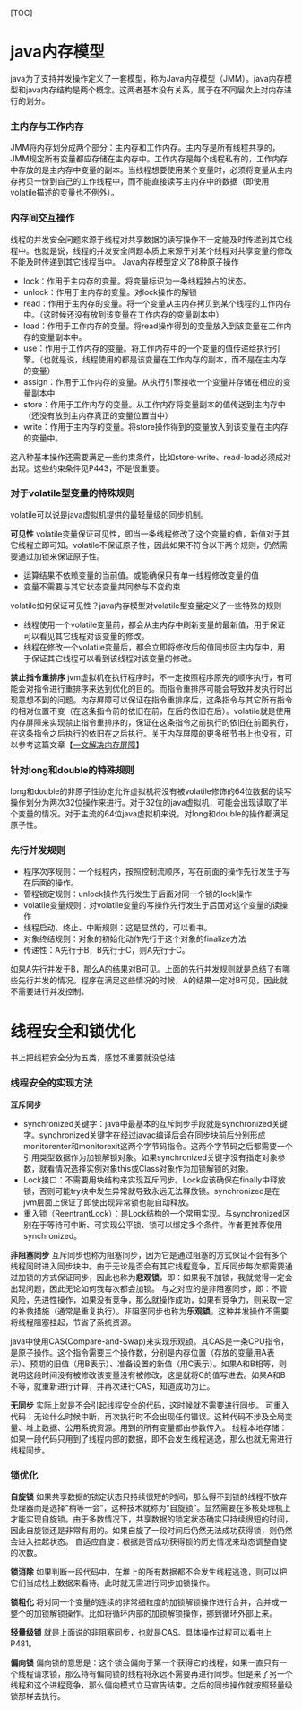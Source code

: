 [TOC]
# java内存模型
java为了支持并发操作定义了一套模型，称为Java内存模型（JMM）。java内存模型和java内存结构是两个概念。这两者基本没有关系，属于在不同层次上对内存进行的划分。

### 主内存与工作内存
JMM将内存划分成两个部分：主内存和工作内存。主内存是所有线程共享的，JMM规定所有变量都应存储在主内存中。工作内存是每个线程私有的，工作内存中存放的是主内存中变量的副本。当线程想要使用某个变量时，必须将变量从主内存拷贝一份到自己的工作线程中，而不能直接读写主内存中的数据（即使用volatile描述的变量也不例外）。

### 内存间交互操作
线程的并发安全问题来源于线程对共享数据的读写操作不一定能及时传递到其它线程中。也就是说，线程的并发安全问题本质上来源于对某个线程对共享变量的修改不能及时传递到其它线程当中。
Java内存模型定义了8种原子操作
* lock：作用于主内存的变量。将变量标识为一条线程独占的状态。
* unlock：作用于主内存的变量。对lock操作的解锁
* read：作用于主内存的变量。将一个变量从主内存拷贝到某个线程的工作内存中。（这时候还没有放到该变量在工作内存的变量副本中）
* load：作用于工作内存的变量。将read操作得到的变量放入到该变量在工作内存的变量副本中。
* use：作用于工作内存的变量。将工作内存中的一个变量的值传递给执行引擎。（也就是说，线程使用的都是该变量在工作内存的副本，而不是在主内存的变量）
* assign：作用于工作内存的变量。从执行引擎接收一个变量并存储在相应的变量副本中
* store：作用于工作内存的变量。从工作内存将变量副本的值传送到主内存中（还没有放到主内存真正的变量位置当中）
* write：作用于主内存的变量。将store操作得到的变量放入到该变量在主内存的变量中。

这八种基本操作还需要满足一些约束条件，比如store-write、read-load必须成对出现。这些约束条件见P443，不是很重要。

### 对于volatile型变量的特殊规则
volatile可以说是java虚拟机提供的最轻量级的同步机制。

**可见性**
volatile变量保证可见性，即当一条线程修改了这个变量的值，新值对于其它线程立即可知。volatile不保证原子性，因此如果不符合以下两个规则，仍然需要通过加锁来保证原子性。
* 运算结果不依赖变量的当前值。或能确保只有单一线程修改变量的值
* 变量不需要与其它状态变量共同参与不变约束

volatile如何保证可见性？java内存模型对volatile型变量定义了一些特殊的规则
* 线程使用一个volatile变量前，都会从主内存中刷新变量的最新值，用于保证可以看见其它线程对该变量的修改。
* 线程在修改一个volatile变量后，都会立即将修改后的值同步回主内存中，用于保证其它线程可以看到该线程对该变量的修改。

**禁止指令重排序**
jvm虚拟机在执行程序时，不一定按照程序原先的顺序执行，有可能会对指令进行重排序来达到优化的目的。而指令重排序可能会导致并发执行时出现意想不到的问题。内存屏障可以保证在指令重排序后，这条指令与其它所有指令的相对位置不变（在这条指令前的依旧在前，在后的依旧在后）。volatile就是使用内存屏障来实现禁止指令重排序的，保证在这条指令之前执行的依旧在前面执行，在这条指令之后执行的依旧在之后执行。关于内存屏障的更多细节书上也没有，可以参考这篇文章【[一文解决内存屏障](https://monkeysayhi.github.io/2017/12/28/%E4%B8%80%E6%96%87%E8%A7%A3%E5%86%B3%E5%86%85%E5%AD%98%E5%B1%8F%E9%9A%9C/)】

### 针对long和double的特殊规则
long和double的非原子性协定允许虚拟机将没有被volatile修饰的64位数据的读写操作划分为两次32位操作来进行。对于32位的java虚拟机，可能会出现读取了半个变量的情况。对于主流的64位java虚拟机来说，对long和double的操作都满足原子性。

### 先行并发规则
* 程序次序规则：一个线程内，按照控制流顺序，写在前面的操作先行发生于写在后面的操作。
* 管程锁定规则：unlock操作先行发生于后面对同一个锁的lock操作
* volatile变量规则：对volatile变量的写操作先行发生于后面对这个变量的读操作
* 线程启动、终止、中断规则：这是显然的，可以看书。
* 对象终结规则：对象的初始化动作先行于这个对象的finalize方法
* 传递性：A先行于B，B先行于C，则A先行于C。

如果A先行并发于B，那么A的结果对B可见。上面的先行并发规则就是总结了有哪些先行并发的情况。程序在满足这些情况的时候，A的结果一定对B可见，因此就不需要进行并发控制。

# 线程安全和锁优化
书上把线程安全分为五类，感觉不重要就没总结

### 线程安全的实现方法
**互斥同步**
* synchronized关键字：java中最基本的互斥同步手段就是synchronized关键字。synchronized关键字在经过javac编译后会在同步块前后分别形成monitorenter和monitorexit这两个字节码指令。这两个字节码之后都需要一个引用类型数据作为加锁解锁对象。如果synchronized关键字没有指定对象参数，就看情况选择实例对象this或Class对象作为加锁解锁的对象。
* Lock接口：不需要用块结构来实现互斥同步。Lock应该确保在finally中释放锁，否则可能try块中发生异常就导致永远无法释放锁。synchronized是在jvm层面上保证了即使出现异常锁也能自动释放。
* 重入锁（ReentrantLock）：是Lock结构的一个常用实现。与synchronized区别在于等待可中断、可实现公平锁、锁可以绑定多个条件。作者更推荐使用synchronized。

**非阻塞同步**
互斥同步也称为阻塞同步，因为它是通过阻塞的方式保证不会有多个线程同时进入同步块中。由于无论是否会有其它线程竞争，互斥同步每次都需要通过加锁的方式保证同步，因此也称为**悲观锁**，即：如果我不加锁，我就觉得一定会出现问题，因此无论如何我每次都会加锁。
与之对应的是非阻塞同步，即：不管风险，先进性操作，如果没有竞争，那么就操作成功，如果有竞争力，则采取一定的补救措施（通常是重复执行）。非阻塞同步也称为**乐观锁**。这种并发操作不需要将线程阻塞挂起，节省了系统资源。

java中使用CAS(Compare-and-Swap)来实现乐观锁。其CAS是一条CPU指令，是原子操作。这个指令需要三个操作数，分别是内存位置（存放的变量用A表示）、预期的旧值（用B表示）、准备设置的新值（用C表示）。如果A和B相等，则说明这段时间没有被修改该变量没有被修改，这是就将C的值写进去。如果A和B不等，就重新进行计算，并再次进行CAS，知道成功为止。

**无同步**
实际上就是不会引起线程安全的代码，这时候就不需要进行同步。
可重入代码：无论什么时候中断，再次执行时不会出现任何错误。这种代码不涉及全局变量、堆上数据、公用系统资源。用到的所有变量都由参数传入。
线程本地存储：如果一段代码只用到了线程内部的数据，即不会发生线程逃逸，那么也就无需进行线程同步。

### 锁优化

**自旋锁**
如果共享数据的锁定状态只持续很短的时间，那么得不到锁的线程不放弃处理器而是选择“稍等一会”，这种技术就称为“自旋锁”。显然需要在多核处理机上才能实现自旋锁。由于多数情况下，共享数据的锁定状态确实只持续很短的时间，因此自旋锁还是非常有用的。如果自旋了一段时间后仍然无法成功获得锁，则仍然会进入挂起状态。
自适应自旋：根据是否成功获得锁的历史情况来动态调整自旋的次数。

**锁消除**
如果判断一段代码中，在堆上的所有数据都不会发生线程逃逸，则可以把它们当成栈上数据来看待。此时就无需进行同步加锁操作。

**锁粗化**
将对同一个变量的连续的非常细粒度的加锁解锁操作进行合并，合并成一整个的加锁解锁操作。比如将循环内部的加锁解锁操作，挪到循环外部上来。

**轻量级锁**
就是上面说的非阻塞同步，也就是CAS。具体操作过程可以看书上P481。

**偏向锁**
偏向锁的意思是：这个锁会偏向于第一个获得它的线程，如果一直只有一个线程请求锁，那么持有偏向锁的线程将永远不需要再进行同步。但是来了另一个线程和这个进程竞争，那么偏向模式立马宣告结束。之后的同步操作就按照轻量级锁那样去执行。